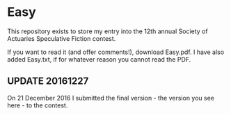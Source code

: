 # Easy
This repository exists to store my entry into the 12th annual Society of Actuaries Speculative Fiction contest.

If you want to read it (and offer comments!), download Easy.pdf. I have also added Easy.txt, if for whatever reason you cannot read the PDF.

## UPDATE 20161227
On 21 December 2016 I submitted the final version - the version you see here - to the contest.
